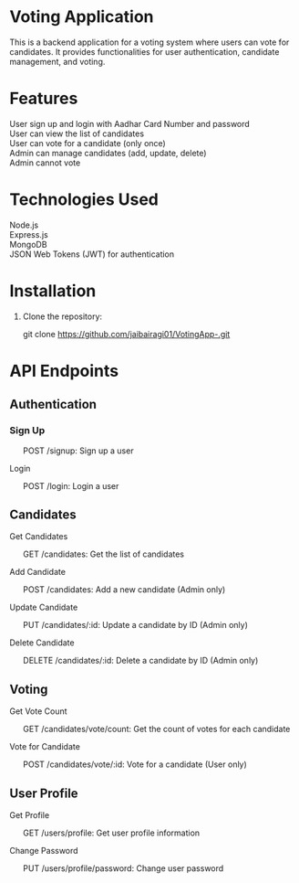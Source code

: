 <h1>Voting Application</h1>
This is a backend application for a voting system where users can vote for candidates. It provides functionalities for user authentication, candidate management, and voting.

<h1>Features</h1>
User sign up and login with Aadhar Card Number and password<br>
User can view the list of candidates<br>
User can vote for a candidate (only once)<br>
Admin can manage candidates (add, update, delete)<br>
Admin cannot vote

<h1>Technologies Used</h1>
Node.js<br>
Express.js<br>
MongoDB<br>
JSON Web Tokens (JWT) for authentication

<h1>Installation</h1>

1. Clone the repository:

   git clone https://github.com/jaibairagi01/VotingApp-.git
   

<h1>API Endpoints</h1>

<h2>Authentication</h2>

<h3>Sign Up</h3>
<ul>POST /signup: Sign up a user</ul>

Login
<ul>POST /login: Login a user</ul>
<h2>Candidates</h2>

Get Candidates
<ul>GET /candidates: Get the list of candidates</ul>

Add Candidate
<ul>POST /candidates: Add a new candidate (Admin only)</ul>

Update Candidate
<ul>PUT /candidates/:id: Update a candidate by ID (Admin only)</ul>

Delete Candidate
<ul>DELETE /candidates/:id: Delete a candidate by ID (Admin only)</ul>


<h2>Voting</h2>

Get Vote Count
<ul>GET /candidates/vote/count: Get the count of votes for each candidate</ul>

Vote for Candidate
<ul>POST /candidates/vote/:id: Vote for a candidate (User only)</ul>
<h2>User Profile</h2>
Get Profile

<ul>GET /users/profile: Get user profile information</ul>

Change Password
<ul>PUT /users/profile/password: Change user password</ul>
